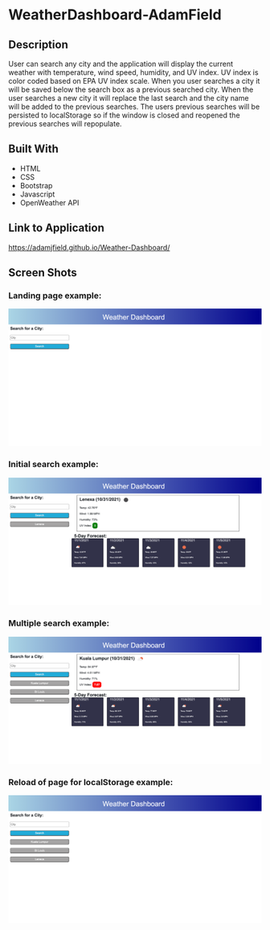 # WeatherDashboard-AdamField

## Description
User can search any city and the application will display the current weather with temperature, wind speed, humidity, and UV index. UV index is color coded based on EPA UV index scale. When you user searches a city it will be saved below the search box as a previous searched city. When the user searches a new city it will replace the last search and the city name will be added to the previous searches. The users previous searches will be persisted to localStorage so if the window is closed and reopened the previous searches will repopulate.

## Built With
* HTML
* CSS
* Bootstrap
* Javascript
* OpenWeather API

## Link to Application

https://adamjfield.github.io/Weather-Dashboard/

## Screen Shots
### Landing page example:
![screenshot](./assets/images/landing_page_example.jpg)
### Initial search example:
![screenshot](./assets/images/initial_search_example.jpg)
### Multiple search example:
![screenshot](./assets/images/multiple_search_example.jpg)
### Reload of page for localStorage example:
![screenshot](./assets/images/localStorage_example.jpg)
